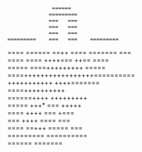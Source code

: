                                            
                                           
                  ======                   
                 =========                 
                 ===   ===                 
                 ===   ===                 
                 ===   ===                 
    =========    ===   ===    =========    
   ====   ====== ==++ ==== =======   ===   
   ====      ==== ++++=== ++==      ====   
    =====      ====+++++++++      =====    
      ====+++++++++++++++++==========      
          +++++++++++ ++++=======          
              ====++++++++++               
           ======++++ +++++++++            
         =====   +++* ===   +++++          
        ====    ++++   ===    +===         
       ===     ++++    ====     ===        
      ====   ==+++      =====    ===       
       =========          ==========       
        ======              =======        
                                           
                                           
